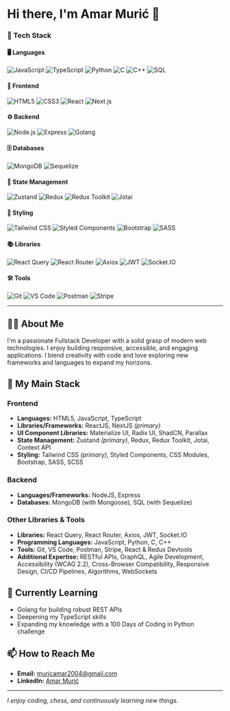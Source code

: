 # Hi there, I'm Amar Murić 👋

<!-- Consolidated Top Tech Stack Badges -->

### 🚀 Tech Stack

#### 🖥️ Languages  
![JavaScript](https://img.shields.io/badge/JavaScript-F7DF1E?logo=javascript&logoColor=black)
![TypeScript](https://img.shields.io/badge/TypeScript-3178C6?logo=typescript&logoColor=white)
![Python](https://img.shields.io/badge/Python-3776AB?logo=python&logoColor=white)
![C](https://img.shields.io/badge/C-A8B9CC?logo=c&logoColor=white)
![C++](https://img.shields.io/badge/C++-00599C?logo=c%2B%2B&logoColor=white)
![SQL](https://img.shields.io/badge/SQL-4479A1?logo=postgresql&logoColor=white)

#### 🎨 Frontend  
![HTML5](https://img.shields.io/badge/HTML5-E34F26?logo=html5&logoColor=white)
![CSS3](https://img.shields.io/badge/CSS3-1572B6?logo=css3&logoColor=white)
![React](https://img.shields.io/badge/React-61DAFB?logo=react&logoColor=black)
![Next.js](https://img.shields.io/badge/Next.js-000000?logo=next.js&logoColor=white)

#### ⚙️ Backend  
![Node.js](https://img.shields.io/badge/Node.js-339933?logo=node.js&logoColor=white)
![Express](https://img.shields.io/badge/Express-000000?logo=express&logoColor=white)
![Golang](https://img.shields.io/badge/Go-00ADD8?logo=go&logoColor=white)

#### 🗄️ Databases  
![MongoDB](https://img.shields.io/badge/MongoDB-47A248?logo=mongodb&logoColor=white)
![Sequelize](https://img.shields.io/badge/Sequelize-52B0E7?logo=sequelize&logoColor=white)

#### 🧩 State Management  
![Zustand](https://img.shields.io/badge/Zustand-FFB800?logo=zustand&logoColor=white)
![Redux](https://img.shields.io/badge/Redux-764ABC?logo=redux&logoColor=white)
![Redux Toolkit](https://img.shields.io/badge/Redux_Toolkit-764ABC?logo=redux&logoColor=white)
![Jotai](https://img.shields.io/badge/Jotai-FFB800?logo=jotai&logoColor=white)

#### 🎨 Styling  
![Tailwind CSS](https://img.shields.io/badge/Tailwind_CSS-38B2AC?logo=tailwind-css&logoColor=white)
![Styled Components](https://img.shields.io/badge/Styled_Components-DB7093?logo=styled-components&logoColor=white)
![Bootstrap](https://img.shields.io/badge/Bootstrap-7952B3?logo=bootstrap&logoColor=white)
![SASS](https://img.shields.io/badge/SASS-CC6699?logo=sass&logoColor=white)

#### 📚 Libraries  
![React Query](https://img.shields.io/badge/React_Query-FF4154?logo=reactquery&logoColor=white)
![React Router](https://img.shields.io/badge/React_Router-CA4245?logo=reactrouter&logoColor=white)
![Axios](https://img.shields.io/badge/Axios-5A29E4?logo=axios&logoColor=white)
![JWT](https://img.shields.io/badge/JWT-000000?logo=json-web-token&logoColor=white)
![Socket.IO](https://img.shields.io/badge/Socket.IO-010101?logo=socket.io&logoColor=white)

#### 🛠️ Tools  
![Git](https://img.shields.io/badge/Git-F05032?logo=git&logoColor=white)
![VS Code](https://img.shields.io/badge/VS_Code-007ACC?logo=visual-studio-code&logoColor=white)
![Postman](https://img.shields.io/badge/Postman-FF6C37?logo=postman&logoColor=white)
![Stripe](https://img.shields.io/badge/Stripe-635BFF?logo=stripe&logoColor=white)

---

## 👨‍💻 About Me  

I'm a passionate Fullstack Developer with a solid grasp of modern web technologies. I enjoy building responsive, accessible, and engaging applications. I blend creativity with code and love exploring new frameworks and languages to expand my horizons.

## 🚀 My Main Stack  

### Frontend  
- **Languages:** HTML5, JavaScript, TypeScript  
- **Libraries/Frameworks:** ReactJS, NextJS *(primary)*  
- **UI Component Libraries:** Materialize UI, Radix UI, ShadCN, Parallax  
- **State Management:** Zustand *(primary)*, Redux, Redux Toolkit, Jotai, Context API  
- **Styling:** Tailwind CSS *(primary)*, Styled Components, CSS Modules, Bootstrap, SASS, SCSS  

### Backend  
- **Languages/Frameworks:** NodeJS, Express  
- **Databases:** MongoDB (with Mongoose), SQL (with Sequelize)  

### Other Libraries & Tools  
- **Libraries:** React Query, React Router, Axios, JWT, Socket.IO  
- **Programming Languages:** JavaScript, Python, C, C++  
- **Tools:** Git, VS Code, Postman, Stripe, React & Redux Devtools  
- **Additional Expertise:** RESTful APIs, GraphQL, Agile Development, Accessibility (WCAG 2.2), Cross-Browser Compatibility, Responsive Design, CI/CD Pipelines, Algorithms, WebSockets  

## 🌱 Currently Learning  
- Golang for building robust REST APIs  
- Deepening my TypeScript skills  
- Expanding my knowledge with a 100 Days of Coding in Python challenge  

## 📫 How to Reach Me  
- **Email:** [muricamar2004@gmail.com](mailto:muricamar2004@gmail.com)  
- **LinkedIn:** [Amar Murić](https://www.linkedin.com/in/amar-muri%C4%87-52564b2a2/)  

---

*I enjoy coding, chess, and continuously learning new things.*
